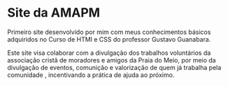# Site da AMAPM

Primeiro site desenvolvido por mim com meus conhecimentos básicos adquiridos no Curso de HTMl e CSS do professor Gustavo Guanabara.

Este site visa colaborar com a divulgação dos trabalhos voluntários da associação cristã de moradores e amigos da Praia do Meio, por meio da divulgação de eventos, comunição e valorização de quem já trabalha pela comunidade , incentivando a prática de ajuda ao próximo.
